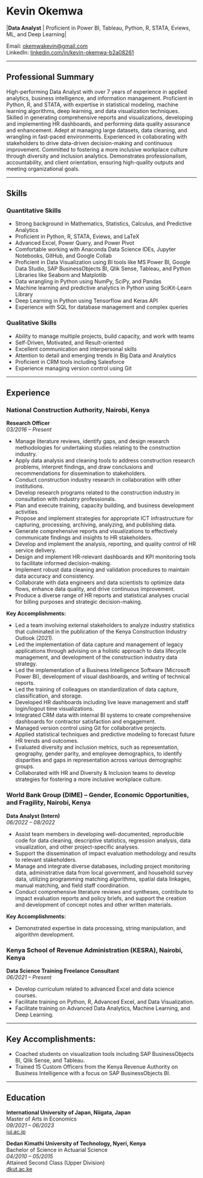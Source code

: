 # Kevin Okemwa

|**Data Analyst** | Proficient in Power BI, Tableau, Python, R, STATA, Eviews, ML, and Deep Learning|

Email: [okemwakevin@gmail.com](mailto:okemwakevin@gmail.com)  
LinkedIn: [linkedin.com/in/kevin-okemwa-b2a08261](https://www.linkedin.com/in/kevin-okemwa-b2a08261/)

---

## Professional Summary

High-performing Data Analyst with over 7 years of experience in applied analytics, business intelligence, and information management. Proficient in Python, R, and STATA, with expertise in statistical modeling, machine learning algorithms, deep learning, and data visualization techniques. Skilled in generating comprehensive reports and visualizations, developing and implementing HR dashboards, and performing data quality assurance and enhancement. Adept at managing large datasets, data cleaning, and wrangling in fast-paced environments. Experienced in collaborating with stakeholders to drive data-driven decision-making and continuous improvement. Committed to fostering a more inclusive workplace culture through diversity and inclusion analytics. Demonstrates professionalism, accountability, and client orientation, ensuring high-quality outputs and meeting organizational goals.

---

## Skills 

### Quantitative Skills
- Strong background in Mathematics, Statistics, Calculus, and Predictive Analytics
- Proficient in Python, R, STATA, Eviews, and LaTeX
- Advanced Excel, Power Query, and Power Pivot
- Comfortable working with Anaconda Data Science IDEs, Jupyter Notebooks, GitHub, and Google Collab
- Proficient in Data Visualization using BI tools like MS Power BI, Google Data Studio, SAP BusinessObjects BI, Qlik Sense, Tableau, and Python Libraries like Seaborn and Matplotlib
- Data wrangling in Python using NumPy, SciPy, and Pandas
- Machine learning and predictive analytics in Python using SciKit-Learn Library
- Deep Learning in Python using Tensorflow and Keras API
- Experience with SQL for database management and complex queries

### Qualitative Skills
- Ability to manage multiple projects, build capacity, and work with teams
- Self-Driven, Motivated, and Result-oriented
- Excellent communication and interpersonal skills
- Attention to detail and emerging trends in Big Data and Analytics
- Proficient in CRM tools including Salesforce
- Experience managing version control using Git

---

## Experience

### National Construction Authority, Nairobi, Kenya
**Research Officer**  
*03/2016 – Present*

- Manage literature reviews, identify gaps, and design research methodologies for undertaking studies relating to the construction industry.
- Apply data analysis and cleaning tools to address construction research problems, interpret findings, and draw conclusions and recommendations for dissemination to stakeholders.
- Conduct construction industry research in collaboration with other institutions.
- Develop research programs related to the construction industry in consultation with industry professionals.
- Plan and execute training, capacity building, and business development activities.
- Propose and implement strategies for appropriate ICT infrastructure for capturing, processing, archiving, analyzing, and publishing data.
- Generate comprehensive reports and visualizations to effectively communicate findings and insights to HR stakeholders.
- Develop and implement the analysis, reporting, and quality control of HR service delivery.
- Design and implement HR-relevant dashboards and KPI monitoring tools to facilitate informed decision-making.
- Implement robust data cleaning and validation procedures to maintain data accuracy and consistency.
- Collaborate with data engineers and data scientists to optimize data flows, enhance data quality, and drive continuous improvement.
- Produce a diverse range of HR reports and statistical analyses crucial for billing purposes and strategic decision-making.

**Key Accomplishments:**
- Led a team involving external stakeholders to analyze industry statistics that culminated in the publication of the Kenya Construction Industry Outlook (2021).
- Led the implementation of data capture and management of legacy applications through advising on a holistic approach to data lifecycle management, and development of the construction industry data strategy.
- Led the implementation of a Business Intelligence Software (Microsoft Power BI), development of visual dashboards, and writing of technical reports.
- Led the training of colleagues on standardization of data capture, classification, and storage.
- Developed HR dashboards including live leave management and staff login/logout time visualizations.
- Integrated CRM data with internal BI systems to create comprehensive dashboards for contractor satisfaction and engagement.
- Managed version control using Git for collaborative projects.
- Applied statistical techniques and predictive modeling to forecast future HR trends and outcomes.
- Evaluated diversity and inclusion metrics, such as representation, geography, gender parity, and employee demographics, to identify disparities and gaps in representation across various demographic groups.
- Collaborated with HR and Diversity & Inclusion teams to develop strategies for fostering a more inclusive workplace culture.

### World Bank Group (DIME) – Gender, Economic Opportunities, and Fragility, Nairobi, Kenya
**Data Analyst (Intern)**  
*06/2022 – 08/2022*

- Assist team members in developing well-documented, reproducible code for data cleaning, descriptive statistics, regression analysis, data visualization, and other project-specific analyses.
- Support the dissemination of impact evaluation methodology and results to relevant stakeholders.
- Manage and integrate diverse databases, including project monitoring data, administrative data from local government, and household survey data, utilizing programming matching algorithms, spatial data linkages, manual matching, and field staff coordination.
- Conduct comprehensive literature reviews and syntheses, contribute to impact evaluation reports and policy briefs, and support the creation and development of concept notes and other written materials.

**Key Accomplishments:**
- Demonstrated expertise in data processing, string manipulation, and algorithm development.

### Kenya School of Revenue Administration (KESRA), Nairobi, Kenya
**Data Science Training Freelance Consultant**  
*06/2021 – Present*

- Develop curriculum related to advanced Excel and data science courses.
- Facilitate training on Python, R, Advanced Excel, and Data Visualization.
- Facilitate training on Advanced Data Analytics, Machine Learning, and Deep Learning.

--- 
## **Key Accomplishments:**
- Coached students on visualization tools including SAP BusinessObjects BI, Qlik Sense, and Tableau.
- Trained 15 Custom Officers from the Kenya Revenue Authority on Business Intelligence with a focus on SAP BusinessObjects BI.

---

## Education

**International University of Japan, Niigata, Japan**  
Master of Arts in Economics  
*09/2021 – 06/2023*  
[iuj.ac.jp](https://www.iuj.ac.jp/)

**Dedan Kimathi University of Technology, Nyeri, Kenya**  
Bachelor of Science in Actuarial Science  
*04/2010 – 05/2015*  
Attained Second Class (Upper Division)  
[dkut.ac.ke](https://www.dkut.ac.ke/)

